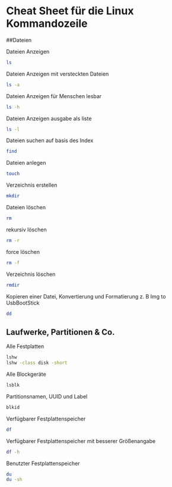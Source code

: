 # Cheat Sheet für die Linux Kommandozeile

##Dateien

Dateien Anzeigen
```bash
ls
```

Dateien Anzeigen mit versteckten Dateien
```bash
ls -a
```

Dateien Anzeigen für Menschen lesbar
```bash
ls -h
```

Dateien Anzeigen ausgabe als liste
```bash
ls -l
```

Dateien suchen auf basis des Index
```bash
find
```

Dateien anlegen
```bash
touch
```

Verzeichnis erstellen
```bash
mkdir
```

Dateien löschen
```bash
rm
```

rekursiv löschen
```bash
rm -r
```

force löschen
```bash
rm -f
```

Verzeichnis löschen
```bash
rmdir
```

Kopieren einer Datei, Konvertierung und Formatierung
z. B Img to UsbBootStick
```bash
dd
```

## Laufwerke, Partitionen & Co.

Alle Festplatten
```bash
lshw
lshw -class disk -short
```

Alle Blockgeräte
```bash
lsblk
```
Partitionsnamen, UUID und Label
```bash
blkid
```

Verfügbarer Festplattenspeicher
```bash
df
```

Verfügbarer Festplattenspeicher mit besserer Größenangabe
```bash
df -h
```

Benutzter Festplattenspeicher
```bash
du
du -sh
```
